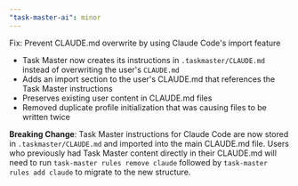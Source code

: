 ```yaml
---
"task-master-ai": minor
---
```


Fix: Prevent CLAUDE.md overwrite by using Claude Code's import feature

- Task Master now creates its instructions in `.taskmaster/CLAUDE.md` instead of overwriting the user's `CLAUDE.md`
- Adds an import section to the user's CLAUDE.md that references the Task Master instructions
- Preserves existing user content in CLAUDE.md files
- Removed duplicate profile initialization that was causing files to be written twice

**Breaking Change**: Task Master instructions for Claude Code are now stored in `.taskmaster/CLAUDE.md` and imported into the main CLAUDE.md file. Users who previously had Task Master content directly in their CLAUDE.md will need to run `task-master rules remove claude` followed by `task-master rules add claude` to migrate to the new structure.